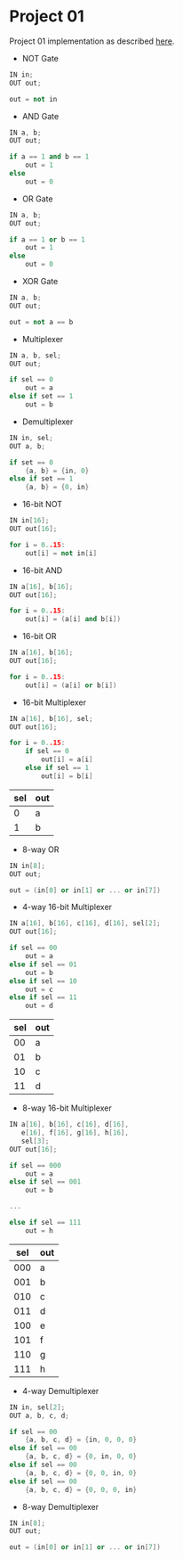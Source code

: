 # Project 01

Project 01 implementation as described [here](//nand2tetris.org/01.php).

- NOT Gate

```c++
IN in;
OUT out;
```

```c++
out = not in
```

- AND Gate

```c++
IN a, b;
OUT out;
```

```c++
if a == 1 and b == 1
    out = 1
else
    out = 0
```

- OR Gate

```c++
IN a, b;
OUT out;
```

```c++
if a == 1 or b == 1
    out = 1
else
    out = 0
```

- XOR Gate

```c++
IN a, b;
OUT out;
```

```c++
out = not a == b
```

- Multiplexer

```c++
IN a, b, sel;
OUT out;
```

```c++
if sel == 0
    out = a
else if set == 1
    out = b
```

- Demultiplexer

```c++
IN in, sel;
OUT a, b;
```

```c++
if set == 0
    {a, b} = {in, 0}
else if set == 1
    {a, b} = {0, in}
```

- 16-bit NOT

```c++
IN in[16];
OUT out[16];
```

```c++
for i = 0..15:
    out[i] = not in[i]
```

- 16-bit AND

```c++
IN a[16], b[16];
OUT out[16];
```

```c++
for i = 0..15:
    out[i] = (a[i] and b[i])
```

- 16-bit OR

```c++
IN a[16], b[16];
OUT out[16];
```

```c++
for i = 0..15:
    out[i] = (a[i] or b[i])
```

- 16-bit Multiplexer

```c++
IN a[16], b[16], sel;
OUT out[16];
```

```c++
for i = 0..15:
    if sel == 0
        out[i] = a[i]
    else if sel == 1
        out[i] = b[i]
```

sel | out
--- | ---
  0 |   a
  1 |   b

- 8-way OR

```c++
IN in[8];
OUT out;
```

```c++
out = (in[0] or in[1] or ... or in[7])
```

- 4-way 16-bit Multiplexer

```c++
IN a[16], b[16], c[16], d[16], sel[2];
OUT out[16];
```

```c++
if sel == 00
    out = a
else if sel == 01
    out = b
else if sel == 10
    out = c
else if sel == 11
    out = d
```

sel | out
--- | ---
 00 |   a
 01 |   b
 10 |   c
 11 |   d

- 8-way 16-bit Multiplexer

```c++
IN a[16], b[16], c[16], d[16],
   e[16], f[16], g[16], h[16],
   sel[3];
OUT out[16];
```

```c++
if sel == 000
    out = a
else if sel == 001
    out = b

...

else if sel == 111
    out = h
```

sel | out
--- | ---
000 |   a
001 |   b
010 |   c
011 |   d
100 |   e
101 |   f
110 |   g
111 |   h

- 4-way Demultiplexer

```c++
IN in, sel[2];
OUT a, b, c, d;
```

```c++
if sel == 00
    {a, b, c, d} = {in, 0, 0, 0}
else if sel == 00
    {a, b, c, d} = {0, in, 0, 0}
else if sel == 00
    {a, b, c, d} = {0, 0, in, 0}
else if sel == 00
    {a, b, c, d} = {0, 0, 0, in}
```

- 8-way Demultiplexer

```c++
IN in[8];
OUT out;
```

```c++
out = (in[0] or in[1] or ... or in[7])
```
